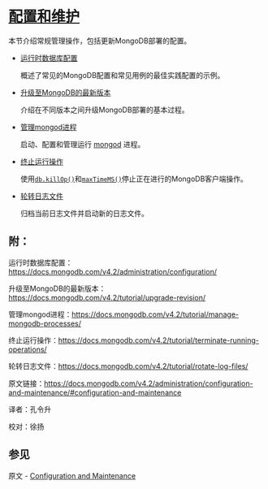 # [配置和维护](https://docs.mongodb.com/v4.2/administration/configuration-and-maintenance/#configuration-and-maintenance )

本节介绍常规管理操作，包括更新MongoDB部署的配置。

- [运行时数据库配置](https://docs.mongodb.com/v4.2/administration/configuration/)

  概述了常见的MongoDB配置和常见用例的最佳实践配置的示例。

- [升级至MongoDB的最新版本](https://docs.mongodb.com/v4.2/tutorial/upgrade-revision/)

  介绍在不同版本之间升级MongoDB部署的基本过程。

- [管理mongod进程](https://docs.mongodb.com/v4.2/tutorial/manage-mongodb-processes/)

  启动、配置和管理运行 [mongod](https://docs.mongodb.com/v4.2/reference/program/mongod/#bin.mongod) 进程。

- [终止运行操作](https://docs.mongodb.com/v4.2/tutorial/terminate-running-operations/)

  使用[`db.killOp()`](https://docs.mongodb.com/v4.2/reference/method/db.killOp/#db.killOp)和[`maxTimeMS()`](https://docs.mongodb.com/v4.2/reference/method/cursor.maxTimeMS/#cursor.maxTimeMS)停止正在进行的MongoDB客户端操作。

- [轮转日志文件](https://docs.mongodb.com/v4.2/tutorial/rotate-log-files/)

  归档当前日志文件并启动新的日志文件。



## 附：

运行时数据库配置：https://docs.mongodb.com/v4.2/administration/configuration/

升级至MongoDB的最新版本：https://docs.mongodb.com/v4.2/tutorial/upgrade-revision/

管理mongod进程：https://docs.mongodb.com/v4.2/tutorial/manage-mongodb-processes/

终止运行操作：https://docs.mongodb.com/v4.2/tutorial/terminate-running-operations/

轮转日志文件：https://docs.mongodb.com/v4.2/tutorial/rotate-log-files/

原文链接：https://docs.mongodb.com/v4.2/administration/configuration-and-maintenance/#configuration-and-maintenance



译者：孔令升 

校对：徐扬

## 参见

原文 - [Configuration and Maintenance]( https://docs.mongodb.com/manual/administration/configuration-and-maintenance/ )

